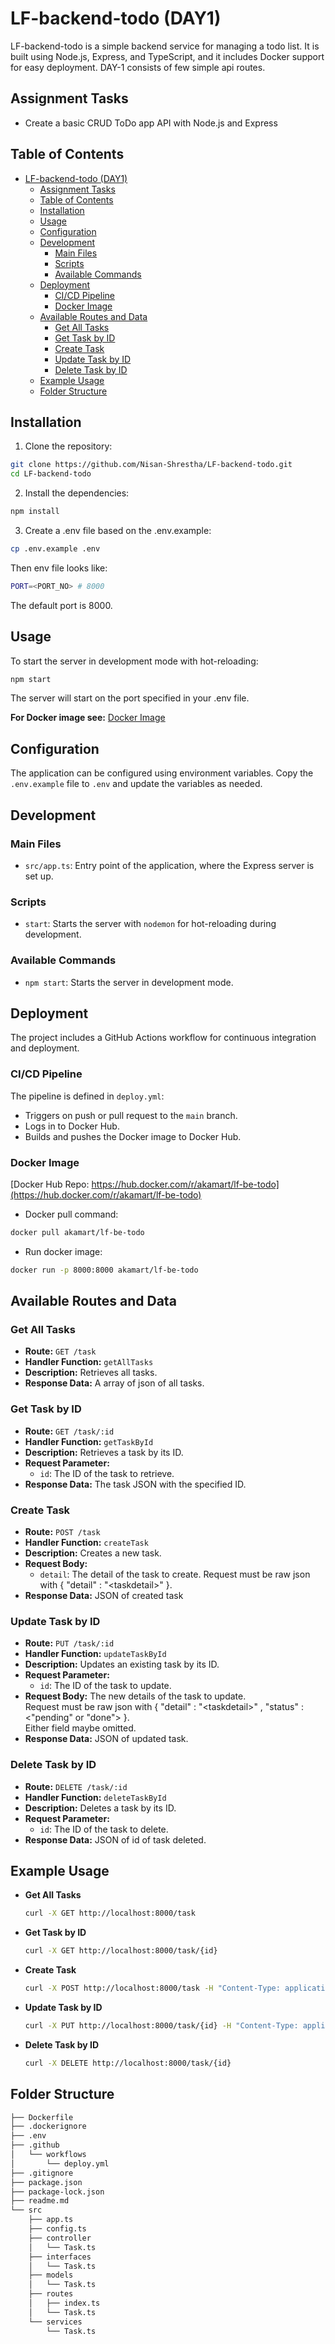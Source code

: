 # LF-backend-todo (DAY1)

LF-backend-todo is a simple backend service for managing a todo list. It is built using Node.js, Express, and TypeScript, and it includes Docker support for easy deployment.
DAY-1 consists of few simple api routes.

## Assignment Tasks

- Create a basic CRUD ToDo app API with Node.js and Express

## Table of Contents

- [LF-backend-todo (DAY1)](#lf-backend-todo-day1)
  - [Assignment Tasks](#assignment-tasks)
  - [Table of Contents](#table-of-contents)
  - [Installation](#installation)
  - [Usage](#usage)
  - [Configuration](#configuration)
  - [Development](#development)
    - [Main Files](#main-files)
    - [Scripts](#scripts)
    - [Available Commands](#available-commands)
  - [Deployment](#deployment)
    - [CI/CD Pipeline](#cicd-pipeline)
    - [Docker Image](#docker-image)
  - [Available Routes and Data](#available-routes-and-data)
    - [Get All Tasks](#get-all-tasks)
    - [Get Task by ID](#get-task-by-id)
    - [Create Task](#create-task)
    - [Update Task by ID](#update-task-by-id)
    - [Delete Task by ID](#delete-task-by-id)
  - [Example Usage](#example-usage)
  - [Folder Structure](#folder-structure)

## Installation

1. Clone the repository:

```bash
git clone https://github.com/Nisan-Shrestha/LF-backend-todo.git
cd LF-backend-todo
```

2. Install the dependencies:

```bash
npm install
```

3. Create a .env file based on the .env.example:

```bash
cp .env.example .env
```

Then env file looks like:

```bash
PORT=<PORT_NO> # 8000
```

The default port is 8000.

## Usage

To start the server in development mode with hot-reloading:

```bash
npm start
```

The server will start on the port specified in your .env file.

**For Docker image see:** [Docker Image](#docker-image)

## Configuration

The application can be configured using environment variables. Copy the `.env.example` file to `.env` and update the variables as needed.

## Development

### Main Files

- `src/app.ts`: Entry point of the application, where the Express server is set up.

### Scripts

- `start`: Starts the server with `nodemon` for hot-reloading during development.

### Available Commands

- `npm start`: Starts the server in development mode.

## Deployment

The project includes a GitHub Actions workflow for continuous integration and deployment.

### CI/CD Pipeline

The pipeline is defined in `deploy.yml`:

- Triggers on push or pull request to the `main` branch.
- Logs in to Docker Hub.
- Builds and pushes the Docker image to Docker Hub.

### Docker Image

[Docker Hub Repo: https://hub.docker.com/r/akamart/lf-be-todo](https://hub.docker.com/r/akamart/lf-be-todo)

- Docker pull command:

```bash
docker pull akamart/lf-be-todo
```

- Run docker image:

```bash
docker run -p 8000:8000 akamart/lf-be-todo
```

## Available Routes and Data

### Get All Tasks

- **Route:** `GET /task`
- **Handler Function:** `getAllTasks`
- **Description:** Retrieves all tasks.
- **Response Data:** A array of json of all tasks.

### Get Task by ID

- **Route:** `GET /task/:id`
- **Handler Function:** `getTaskById`
- **Description:** Retrieves a task by its ID.
- **Request Parameter:**
  - `id`: The ID of the task to retrieve.
- **Response Data:** The task JSON with the specified ID.

### Create Task

- **Route:** `POST /task`
- **Handler Function:** `createTask`
- **Description:** Creates a new task.
- **Request Body:**
  - `detail`: The detail of the task to create. Request must be raw json with { "detail" : "\<taskdetail>" }.
- **Response Data:** JSON of created task

### Update Task by ID

- **Route:** `PUT /task/:id`
- **Handler Function:** `updateTaskById`
- **Description:** Updates an existing task by its ID.
- **Request Parameter:**
  - `id`: The ID of the task to update.
- **Request Body:** The new details of the task to update. <br> Request must be raw json with { "detail" : "\<taskdetail>" , "status" : <"pending" or "done"> }. <br>Either field maybe omitted.
- **Response Data:** JSON of updated task.

### Delete Task by ID

- **Route:** `DELETE /task/:id`
- **Handler Function:** `deleteTaskById`
- **Description:** Deletes a task by its ID.
- **Request Parameter:**
  - `id`: The ID of the task to delete.
- **Response Data:** JSON of id of task deleted.

## Example Usage

- **Get All Tasks**

  ```bash
  curl -X GET http://localhost:8000/task
  ```

- **Get Task by ID**

  ```bash
  curl -X GET http://localhost:8000/task/{id}
  ```

- **Create Task**

  ```bash
  curl -X POST http://localhost:8000/task -H "Content-Type: application/json" -d '{"detail": "New Task"}'
  ```

- **Update Task by ID**

  ```bash
  curl -X PUT http://localhost:8000/task/{id} -H "Content-Type: application/json" -d '{"detail": "Updated Task", "status": "completed"}'
  ```

- **Delete Task by ID**

  ```bash
  curl -X DELETE http://localhost:8000/task/{id}
  ```

## Folder Structure

```bash
├── Dockerfile
├── .dockerignore
├── .env
├── .github
│   └── workflows
│       └── deploy.yml
├── .gitignore
├── package.json
├── package-lock.json
├── readme.md
└── src
    ├── app.ts
    ├── config.ts
    ├── controller
    │   └── Task.ts
    ├── interfaces
    │   └── Task.ts
    ├── models
    │   └── Task.ts
    ├── routes
    │   ├── index.ts
    │   └── Task.ts
    └── services
        └── Task.ts
```
